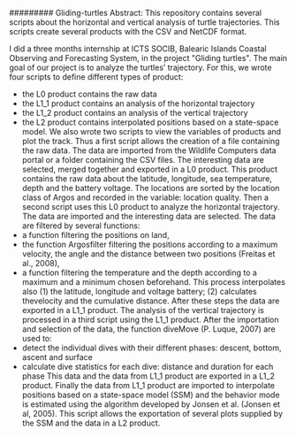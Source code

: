 ######### Gliding-turtles
Abstract: This repository contains several scripts about the horizontal and vertical analysis of turtle trajectories. This scripts create several products with the CSV and NetCDF format.

I did a three months internship at ICTS SOCIB, Balearic Islands Coastal Observing and Forecasting System, in the project "Gliding turtles".
The main goal of our project is to analyze the turtles’ trajectory. For this, we wrote four scripts to define different types of product:
- the L0 product contains the raw data
- the L1_1 product contains an analysis of the horizontal trajectory
- the L1_2 product contains an analysis of the  vertical trajectory
- the L2 product contains interpolated positions based on a state-space model.
We also wrote two scripts to view the variables of products and plot the track.
Thus a first script allows the creation of a file containing the raw data. The data are imported from the Wildlife Computers data portal or a folder containing the CSV files. The interesting data are selected, merged together and exported in a L0 product. This product contains the raw data about the latitude, longitude, sea temperature, depth and the battery voltage. The locations are sorted by the location class of Argos and recorded in the variable: location quality. 
Then a second script uses this L0 product to analyze the horizontal trajectory. The data are imported and the interesting data are selected. The data are filtered by several functions:
- a function filtering the positions on land,
- the function Argosfilter filtering the positions according to a maximum velocity, the angle and the distance between two positions (Freitas et al., 2008),
- a function filtering the temperature and the depth according to a maximum and a minimum chosen beforehand.
This process interpolates also (1) the latitude, longitude and voltage battery; (2) calculates thevelocity and the cumulative distance. After these steps the data are exported in a L1_1 product.
The analysis of the vertical trajectory is processed in a third script using the L1_1 product. After the importation and selection of the data, the function diveMove (P. Luque, 2007) are used to:
- detect the individual dives with their different phases: descent, bottom, ascent and surface
- calculate dive statistics for each dive: distance and duration for each phase
This data and the data from L1_1 product are exported in a L1_2 product.
Finally the data from L1_1 product are imported to interpolate positions based on a state-space model (SSM) and the behavior mode is estimated using the algorithm developed by Jonsen et al. (Jonsen et al, 2005). This script allows the exportation of several plots supplied by the SSM and the data in a L2 product. 

